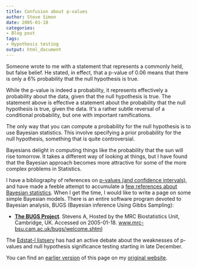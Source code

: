 ```yaml
---
title: Confusion about p-values
author: Steve Simon
date: 2005-01-18
categories:
- Blog post
tags:
- Hypothesis testing
output: html_document
---
```

Someone wrote to me with a statement that represents a commonly held,
but false belief. He stated, in effect, that a p-value of 0.06 means
that there is only a 6% probability that the null hypothesis is true.

While the p-value is indeed a probability, it represents effectively a
probability about the data, given that the null hypothesis is true. The
statement above is effective a statement about the probability that the
null hypothesis is true, given the data. It\'s a rather subtle reversal
of a conditional probability, but one with important ramifications.

The only way that you can compute a probability for the null hypothesis
is to use Bayesian statistics. This involve specifying a prior
probability for the null hypothesis, something that is quite
controversial.

Bayesians delight in computing things like the probability that the sun
will rise tomorrow. It takes a different way of looking at things, but I
have found that the Bayesian approach becomes more attractive for some
of the more complex problems in Statistics.

I have a bibliography of references on [p-values (and confidence
intervals)](../library/pvalueci1.asp), and have made a feeble attempt to
accumulate a [few references about Bayesian
statistics](../library/bayesian.asp). When I get the time, I would like
to write a page on some simple Bayesian models. There is an entire
software program devoted to Bayesian analysis, BUGS (Bayesian inference
Using Gibbs Sampling):

-   **[The BUGS
    Project](http://www.mrc-bsu.cam.ac.uk/bugs/welcome.shtml)**. Stevens
    A, Hosted by the MRC Biostatistics Unit, Cambridge, UK. Accessed on
    2005-01-18. www.mrc-bsu.cam.ac.uk/bugs/welcome.shtml

The [Edstat-l
listserv](http://www.lsoft.com/scripts/wl.exe?SL1=EDSTAT-L&H=LISTS.PSU.EDU)
has had an active debate about the weaknesses of p-values and null
hypothesis significance testing starting in late December.

You can find an [earlier version][sim1] of this page on my [original website][sim2].


[sim1]: http://www.pmean.com/05/ConfusionPvalues.html
[sim2]: http://www.pmean.com/original_site.html
